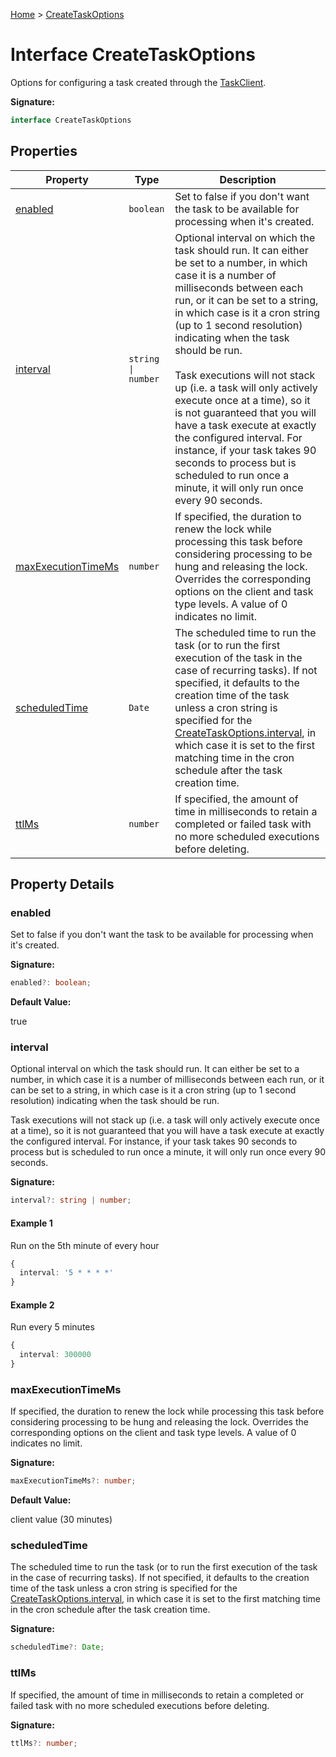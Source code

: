 [Home](../index.md) &gt; [CreateTaskOptions](./createtaskoptions.md)

# Interface CreateTaskOptions

Options for configuring a task created through the [TaskClient](../classes/taskclient.md)<!-- -->.

<b>Signature:</b>

```typescript
interface CreateTaskOptions 
```

## Properties

|  Property | Type | Description |
|  --- | --- | --- |
|  [enabled](./createtaskoptions.md#enabled-property) | `boolean` | Set to false if you don't want the task to be available for processing when it's created. |
|  [interval](./createtaskoptions.md#interval-property) | `string \| number` | Optional interval on which the task should run. It can either be set to a number, in which case it is a number of milliseconds between each run, or it can be set to a string, in which case is it a cron string (up to 1 second resolution) indicating when the task should be run.<br><br>Task executions will not stack up (i.e. a task will only actively execute once at a time), so it is not guaranteed that you will have a task execute at exactly the configured interval. For instance, if your task takes 90 seconds to process but is scheduled to run once a minute, it will only run once every 90 seconds. |
|  [maxExecutionTimeMs](./createtaskoptions.md#maxExecutionTimeMs-property) | `number` | If specified, the duration to renew the lock while processing this task before considering processing to be hung and releasing the lock. Overrides the corresponding options on the client and task type levels. A value of 0 indicates no limit. |
|  [scheduledTime](./createtaskoptions.md#scheduledTime-property) | `Date` | The scheduled time to run the task (or to run the first execution of the task in the case of recurring tasks). If not specified, it defaults to the creation time of the task unless a cron string is specified for the [CreateTaskOptions.interval](./createtaskoptions.md#interval-property)<!-- -->, in which case it is set to the first matching time in the cron schedule after the task creation time. |
|  [ttlMs](./createtaskoptions.md#ttlMs-property) | `number` | If specified, the amount of time in milliseconds to retain a completed or failed task with no more scheduled executions before deleting. |

## Property Details

<a id="enabled-property"></a>

### enabled

Set to false if you don't want the task to be available for processing when it's created.

<b>Signature:</b>

```typescript
enabled?: boolean;
```
<b>Default Value:</b>

true

<a id="interval-property"></a>

### interval

Optional interval on which the task should run. It can either be set to a number, in which case it is a number of milliseconds between each run, or it can be set to a string, in which case is it a cron string (up to 1 second resolution) indicating when the task should be run.

Task executions will not stack up (i.e. a task will only actively execute once at a time), so it is not guaranteed that you will have a task execute at exactly the configured interval. For instance, if your task takes 90 seconds to process but is scheduled to run once a minute, it will only run once every 90 seconds.

<b>Signature:</b>

```typescript
interval?: string | number;
```

#### Example 1

Run on the 5th minute of every hour

```ts
{
  interval: '5 * * * *'
}

```

#### Example 2

Run every 5 minutes

```ts
{
  interval: 300000
}

```

<a id="maxExecutionTimeMs-property"></a>

### maxExecutionTimeMs

If specified, the duration to renew the lock while processing this task before considering processing to be hung and releasing the lock. Overrides the corresponding options on the client and task type levels. A value of 0 indicates no limit.

<b>Signature:</b>

```typescript
maxExecutionTimeMs?: number;
```
<b>Default Value:</b>

client value (30 minutes)

<a id="scheduledTime-property"></a>

### scheduledTime

The scheduled time to run the task (or to run the first execution of the task in the case of recurring tasks). If not specified, it defaults to the creation time of the task unless a cron string is specified for the [CreateTaskOptions.interval](./createtaskoptions.md#interval-property)<!-- -->, in which case it is set to the first matching time in the cron schedule after the task creation time.

<b>Signature:</b>

```typescript
scheduledTime?: Date;
```

<a id="ttlMs-property"></a>

### ttlMs

If specified, the amount of time in milliseconds to retain a completed or failed task with no more scheduled executions before deleting.

<b>Signature:</b>

```typescript
ttlMs?: number;
```
